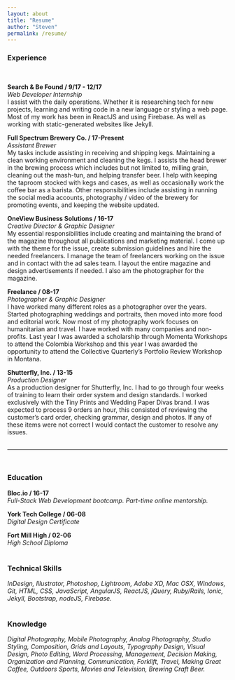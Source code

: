 ```yaml
---
layout: about
title: "Resume"
author: "Steven"
permalink: /resume/
---
```


### Experience
<br>

**Search & Be Found / 9/17 - 12/17**
<br>
*Web Developer Internship*
<br>
I assist with the daily operations. Whether it is researching tech for new projects, learning and writing code in a new language or styling a web page. Most of my work has been in ReactJS and using Firebase. As well as working with static-generated websites like Jekyll.
<br>

**Full Spectrum Brewery Co. / 17-Present**
<br>
*Assistant Brewer*
<br>
My tasks include assisting in receiving and shipping kegs. Maintaining a clean working environment and cleaning the kegs. I assists the head brewer in the brewing process which includes but not limited to, milling grain, cleaning out the mash-tun, and helping transfer beer. I help with keeping the taproom stocked with kegs and cases, as well as occasionally work the coffee bar as a barista. Other responsibilities include assisting in running the social media accounts, photography / video of the brewery for promoting events, and keeping the website updated.
<br>

**OneView Business Solutions / 16-17**
<br>
*Creative Director & Graphic Designer*
<br>
My essential responsibilities include creating and maintaining the brand of the magazine throughout all publications and marketing material. I come up with the theme for the issue, create submission guidelines and hire the needed freelancers. I manage the team of freelancers working on the issue and in contact with the ad sales team. I layout the entire magazine and design advertisements if needed. I also am the photographer for the magazine.
<br>

**Freelance / 08-17**
<br>
*Photographer & Graphic Designer*
<br>
I have worked many different roles as a photographer over the years. Started photographing weddings and portraits, then moved into more food and editorial work. Now most of my photography work focuses on humanitarian and travel. I have worked with many companies and non-profits. Last year I was awarded a scholarship through Momenta Workshops to attend the Colombia Workshop and this year I was awarded the opportunity to attend the Collective Quarterly’s Portfolio Review Workshop in Montana.
<br>

**Shutterfly, Inc. / 13-15**
<br>
*Production Designer*
<br>
As a production designer for Shutterfly, Inc. I had to go through four weeks of training to learn their order system and design standards. I worked exclusively with the Tiny Prints and Wedding Paper Divas brand. I was expected to process 9 orders an hour, this consisted of reviewing the customer’s card order, checking grammar, design and photos. If any of these items were not correct I would contact the customer to resolve any issues.
<br>
<br>
<hr>
<br>

### Education

**Bloc.io / 16-17**
<br>
*Full-Stack Web Development bootcamp. Part-time online mentorship.*

**York Tech College / 06-08**
<br>
*Digital Design Certificate*

**Fort Mill High / 02-06**
<br>
*High School Diploma*
<br>
<br>

### Technical Skills

*InDesign, Illustrator, Photoshop, Lightroom, Adobe XD, Mac OSX, Windows, Git, HTML, CSS, JavaScript, AngularJS, ReactJS, jQuery, Ruby/Rails, Ionic, Jekyll, Bootstrap, nodeJS, Firebase.*
<br>
<br>

### Knowledge

*Digital Photography, Mobile Photography, Analog Photography, Studio Styling, Composition, Grids and Layouts, Typography Design, Visual Design, Photo Editing, Word Processing, Management, Decision Making, Organization and Planning, Communication, Forklift, Travel, Making Great Coffee, Outdoors Sports, Movies and Television, Brewing Craft Beer.*
